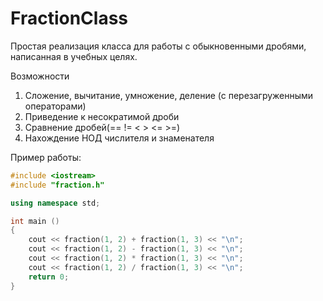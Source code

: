 FractionClass
=============

Простая реализация класса для работы с обыкновенными дробями, написанная в учебных целях.

Возможности
1. Сложение, вычитание, умножение, деление (с перезагруженными операторами)
2. Приведение к несократимой дроби
3. Сравнение дробей(== != < > <= >=)
4. Нахождение НОД числителя и знаменателя

Пример работы:
```cpp
#include <iostream>
#include "fraction.h"

using namespace std;

int main ()
{
    cout << fraction(1, 2) + fraction(1, 3) << "\n";
    cout << fraction(1, 2) - fraction(1, 3) << "\n";
    cout << fraction(1, 2) * fraction(1, 3) << "\n";
    cout << fraction(1, 2) / fraction(1, 3) << "\n";
    return 0;
}

```
